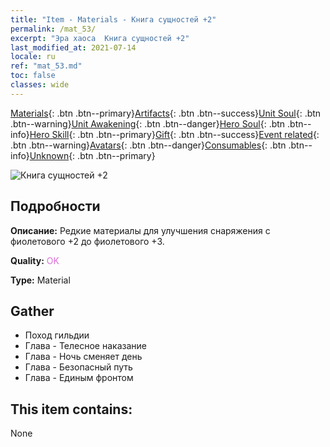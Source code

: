 ```yaml
---
title: "Item - Materials - Книга сущностей +2"
permalink: /mat_53/
excerpt: "Эра хаоса  Книга сущностей +2"
last_modified_at: 2021-07-14
locale: ru
ref: "mat_53.md"
toc: false
classes: wide
---
```

 [Materials](/ItemsRU/){: .btn .btn--primary}[Artifacts](/ItemsRU/Artifacts/){: .btn .btn--success}[Unit Soul](/ItemsRU/UnitSoul/){: .btn .btn--warning}[Unit Awakening](/ItemsRU/UnitAwakening/){: .btn .btn--danger}[Hero Soul](/ItemsRU/HeroSoul/){: .btn .btn--info}[Hero Skill](/ItemsRU/HeroSkill/){: .btn .btn--primary}[Gift](/ItemsRU/Gift/){: .btn .btn--success}[Event related](/ItemsRU/Events/){: .btn .btn--warning}[Avatars](/ItemsRU/Avatars/){: .btn .btn--danger}[Consumables](/ItemsRU/Consumables/){: .btn .btn--info}[Unknown](/ItemsRU/Unknown/){: .btn .btn--primary}

 ![Книга сущностей +2](/images/t/i_cailiao_hexin2.png)

## Подробности
 **Описание:** Редкие материалы для улучшения снаряжения c фиолетового +2 до фиолетового +3.

 **Quality:** <span style="color: #DA70D6">OK</span>

 **Type:** Material

## Gather

*    Поход гильдии 
*    Глава - Телесное наказание 
*    Глава - Ночь сменяет день 
*    Глава - Безопасный путь 
*    Глава - Единым фронтом 

## This item contains:

  None

